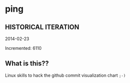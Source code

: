 # ping

## HISTORICAL ITERATION
2014-02-23

Incremented: 6110

## What is this?? 
Linux skills to hack the github commit visualization chart `;-)`
